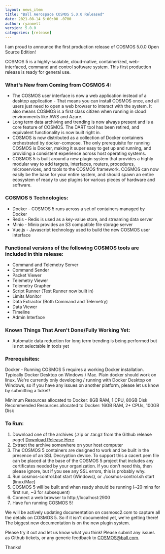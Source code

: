 ```yaml
---
layout: news_item
title: "Ball Aerospace COSMOS 5.0.0 Released"
date: 2021-08-14 6:00:00 -0700
author: ryanmelt
version: 5.0.0
categories: [release]
---
```


I am proud to announce the first production release of COSMOS 5.0.0 Open Source Edition!

COSMOS 5 is a highly-scalable, cloud-native, containerized, web-interfaced, command and control software system. This first production release is ready for general use.

### What's New from Coming from COSMOS 4:

- The COSMOS user interface is now a web application instead of a desktop application - That means you can install COSMOS once, and all users just need to open a web browser to interact with the system. It also means COSMOS is a first class citizen when running in cloud environments like AWS and Azure.
- Long term data archiving and trending is now always present and is a core feature of COSMOS. The DART tool has been retired, and equivalent functionality is now built right in.
- COSMOS is now distributed as a collection of Docker containers orchestrated by docker-compose. The only prerequisite for running COSMOS is Docker, making it super easy to get up and running, and providing a consistent experience across host operating systems.
- COSMOS 5 is built around a new plugin system that provides a highly modular way to add targets, interfaces, routers, procedures, microservices, and tools to the COSMOS framework. COSMOS can now easily be the base for your entire system, and should spawn an entire ecosystem of ready to use plugins for various pieces of hardware and software.

### COSMOS 5 Technologies:

- Docker - COSMOS 5 runs across a set of containers managed by Docker
- Redis - Redis is used as a key-value store, and streaming data server
- Minio - Minio provides an S3 compatible file storage server
- Vue.js - Javascript technology used to build the new COSMOS user interface

### Functional versions of the following COSMOS tools are included in this release:

- Command and Telemetry Server
- Command Sender
- Packet Viewer
- Telemetry Viewer
- Telemetry Grapher
- Script Runner (Test Runner now built in)
- Limits Monitor
- Data Extractor (Both Command and Telemetry)
- Data Viewer
- Timeline
- Admin Interface

### Known Things That Aren't Done/Fully Working Yet:

- Automatic data reduction for long term trending is being performed but is not selectable in tools yet

### Prerequisites:

Docker - Running COSMOS 5 requires a working Docker installation. Typically Docker Desktop on Windows / Mac. Plain docker should work on linux. We're currently only developing / running with Docker Desktop on Windows, so if you have any issues on another platform, please let us know by submitting a ticket!

Minimum Resources allocated to Docker: 8GB RAM, 1 CPU, 80GB Disk
Recommended Resources allocated to Docker: 16GB RAM, 2+ CPUs, 100GB Disk

### To Run:

1. Download one of the archives (.zip or .tar.gz from the Github release page) [Download Release Here](https://github.com/BallAerospace/COSMOS/releases/tag/v5.0.0)
2. Extract the archive somewhere on your host computer
3. The COSMOS 5 containers are designed to work and be built in the presence of an SSL Decryption device. To support this a cacert.pem file can be placed at the base of the COSMOS 5 project that includes any certificates needed by your organization. If you don't need this, then please ignore, but if you see any SSL errors, this is probably why.
4. Run cosmos-control.bat start (Windows), or ./cosmos-control.sh start (linux/Mac)
5. COSMOS 5 will be built and when ready should be running (~20 mins for first run, ~3 for subsequent)
6. Connect a web browser to http://localhost:2900
7. Have fun running COSMOS 5!

We will be actively updating documentation on cosmosc2.com to capture all the details on COSMOS 5. So if it isn't documented yet, we're getting there! The biggest new documentation is on the new plugin system.

Please try it out and let us know what you think! Please submit any issues as Github tickets, or any generic feedback to COSMOS@ball.com.

Thanks!
